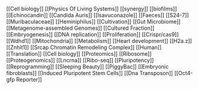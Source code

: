 [[Cell biology]]
[[Physics Of Living Systems]]
[[synergy]]
[[biofilms]]
[[Echinocandin]]
[[Candida Auris]]
[[Isavuconazole]]
[[Faeces]]
[[S24-7]]
[[Muribaculaceae]]
[[Heminiphilus]]
[[Cultivation]]
[[Gut Microbiome]]
[[Metagenome-assembled Genomes]]
[[Cultured Fraction]]
[[Embryogenesis]]
[[DNA replication]]
[[Proliferation]]
[[Crispr/cas9]]
[[Wdhd1]]
[[Mitochondria]]
[[Metabolism]]
[[Heart development]]
[[H2a.z]]
[[Znhit1]]
[[Srcap Chromatin Remodeling Complex]]
[[Human]]
[[Translation]]
[[Cell biology]]
[[Proteomics]]
[[Ribosome]]
[[Proteogenomics]]
[[Lncrna]]
[[Ribo-seq]]
[[Pluripotency]]
[[Reprogramming]]
[[Sleeping Beauty]]
[[PiggyBac]]
[[Embryonic fibroblasts]]
[[Induced Pluripotent Stem Cells]]
[[Dna Transposon]]
[[Oct4-gfp Reporter]]

